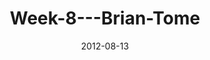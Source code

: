 ---
layout: music 
title: "Week-8---Brian-Tome"
series: "The Good Life"
date: 2012-08-13 
description: "Brian Tome talks about finding the good life in the midst of tension."
audio: "http://www.crossroads.net/players/media/hq/goodlife_08.mp3"
audio-duration: "39:22"
src: "http://www.crossroads.net/players/media/mediumHz/GoodLife_190x110.jpg"
---